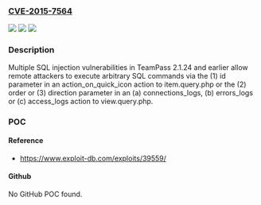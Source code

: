 ### [CVE-2015-7564](https://cve.mitre.org/cgi-bin/cvename.cgi?name=CVE-2015-7564)
![](https://img.shields.io/static/v1?label=Product&message=n%2Fa&color=blue)
![](https://img.shields.io/static/v1?label=Version&message=n%2Fa&color=blue)
![](https://img.shields.io/static/v1?label=Vulnerability&message=n%2Fa&color=brighgreen)

### Description

Multiple SQL injection vulnerabilities in TeamPass 2.1.24 and earlier allow remote attackers to execute arbitrary SQL commands via the (1) id parameter in an action_on_quick_icon action to item.query.php or the (2) order or (3) direction parameter in an (a) connections_logs, (b) errors_logs or (c) access_logs action to view.query.php.

### POC

#### Reference
- https://www.exploit-db.com/exploits/39559/

#### Github
No GitHub POC found.

